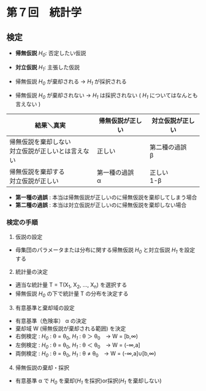 # 第７回　統計学
## 検定
* __帰無仮説__ _H<sub>0</sub>_: 否定したい仮説
* __対立仮説__ _H<sub>1</sub>_: 主張した仮説

* 帰無仮説 _H<sub>0</sub>_ が棄却される → _H<sub>1</sub>_ が採択される
* 帰無仮説 _H<sub>0</sub>_ が棄却されない → _H<sub>1</sub>_ は採択されない ( _H<sub>1</sub>_ についてはなんとも言えない )

| 結果＼真実 | 帰無仮説が正しい | 対立仮説が正しい |
| --- | --- | --- |
| 帰無仮説を棄却しない<br>対立仮説が正しいとは言えない | 正しい | 第二種の過誤<br>β |
| 帰無仮説を棄却する<br>対立仮説が正しい | 第一種の過誤<br>α | 正しい<br>1-β |

* __第一種の過誤__ : 本当は帰無仮説が正しいのに帰無仮説を棄却してしまう場合
* __第二種の過誤__ : 本当は対立仮説が正しいのに帰無仮説を棄却しない場合

### 検定の手順
1. 仮説の設定
  * 母集団のパラメータまたは分布に関する帰無仮説 _H<sub>0</sub>_ と対立仮説 _H<sub>1</sub>_ を設定する
2. 統計量の決定
  * 適当な統計量 T = T(X<sub>1</sub>, X<sub>2</sub>, ..., X<sub>n</sub>) を選択する
  * 帰無仮説 _H<sub>0</sub>_ の下で統計量 T の分布を決定する
3. 有意基準と棄却域の設定
  * 有意基準（危険率） α の決定
  * 棄却域 W (帰無仮説が棄却される範囲) を決定
  * 右側検定 : _H<sub>0</sub>_ : θ = θ<sub>0</sub>, _H<sub>1</sub>_ : θ ＞ θ<sub>0</sub>　→ W = [b,∞)
  * 左側検定 : _H<sub>0</sub>_ : θ = θ<sub>0</sub>, _H<sub>1</sub>_ : θ ＜ θ<sub>0</sub>　→ W = (-∞,a]
  * 両側検定 : _H<sub>0</sub>_ : θ = θ<sub>0</sub>, _H<sub>1</sub>_ : θ ≠ θ<sub>0</sub>　→ W = (-∞,a]∪[b,∞)
4. 帰無仮説の棄却・採択
  * 有意基準 α で _H<sub>0</sub>_ を棄却(_H<sub>1</sub>_ を採択)or採択(_H<sub>1</sub>_ を棄却しない)
